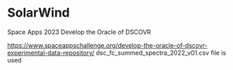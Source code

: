 # SolarWind
Space Apps 2023 Develop the Oracle of DSCOVR

https://www.spaceappschallenge.org/develop-the-oracle-of-dscovr-experimental-data-repository/
dsc_fc_summed_spectra_2022_v01.csv file is used

